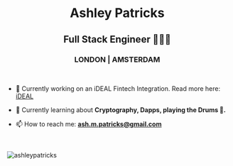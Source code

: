 <h1 align="center">Ashley Patricks</h1>
<h2 align="center">Full Stack Engineer 👨🏿‍💻</h2>
<h3 align="center">LONDON | AMSTERDAM</h3>
<br />

- 🔭 Currently working on an iDEAL Fintech Integration. Read more here: [iDEAL](https://www.ideal.nl/en/)</p>

- 🌱 Currently learning about **Cryptography, Dapps, playing the Drums 🥁.**</p>

- 📫 How to reach me: **ash.m.patricks@gmail.com**</p>

<br />


<p alig="center">&nbsp;<img align="center" src="https://github-readme-stats.vercel.app/api?username=ashleypatricks&show_icons=true" alt="ashleypatricks" /></p>
